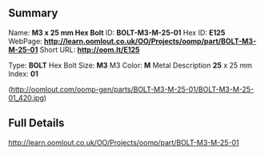 

 ## Summary
Name: __M3 x 25 mm Hex Bolt__
ID: __BOLT-M3-M-25-01__
Hex ID: __E125__
WebPage: __http://learn.oomlout.co.uk/OO/Projects/oomp/part/BOLT-M3-M-25-01__
Short URL: __http://oom.lt/E125__

Type: __BOLT__ Hex Bolt 
Size: __M3__ M3 
Color: __M__ Metal 
Description __25__ x 25 mm 
Index: __01__


(http://oomlout.com/oomp-gen/parts/BOLT-M3-M-25-01/BOLT-M3-M-25-01_420.jpg)


 ## Full Details
 http://learn.oomlout.co.uk/OO/Projects/oomp/part/BOLT-M3-M-25-01














